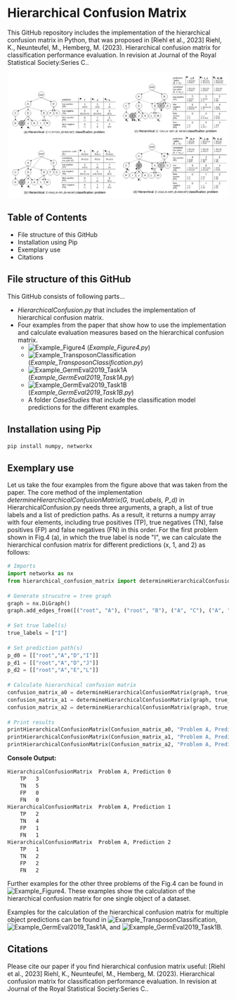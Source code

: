 # Hierarchical Confusion Matrix
This GitHub repository includes the implementation of the hierarchical confusion matrix in Python, that was proposed in [Riehl et al., 2023] Riehl, K., Neunteufel, M., Hemberg, M. (2023). Hierarchical confusion matrix for classification performance evaluation. In revision at Journal of the Royal Statistical Society:Series C..

![Hierarchical Confusion Matrix Examples](https://github.com/DerKevinRiehl/HierarchicalConfusionMatrix/blob/main/ExampleProblems.png)

## Table of Contents
* File structure of this GitHub
* Installation using Pip
* Exemplary use
* Citations

## File structure of this GitHub
This GitHub consists of following parts...
* *HierarchicalConfusion.py* that includes the implementation of hierarchical confusion matrix.
* Four examples from the paper that show how to use the implementation and calculate evaluation measures based on the hierarchical confusion matrix.
  * ![Example_Figure4](https://github.com/DerKevinRiehl/HierarchicalConfusionMatrix/blob/main/JupyterNotebooks/Example_Figure4.ipynb) (*Example_Figure4.py*)
  * ![Example_TransposonClassification](https://github.com/DerKevinRiehl/HierarchicalConfusionMatrix/blob/main/JupyterNotebooks/Example_TransposonClassification.ipynb) (*Example_TransposonClassification.py*)
  * ![Example_GermEval2019_Task1A](https://github.com/DerKevinRiehl/HierarchicalConfusionMatrix/blob/main/JupyterNotebooks/Example_GermEval2019_Task1A.ipynb) (*Example_GermEval2019_Task1A.py*)
  * ![Example_GermEval2019_Task1B](https://github.com/DerKevinRiehl/HierarchicalConfusionMatrix/blob/main/JupyterNotebooks/Example_GermEval2019_Task1B.ipynb) (*Example_GermEval2019_Task1B.py*)
  * A folder *CaseStudies* that include the classification model predictions for the different examples.

## Installation using Pip
```
pip install numpy, networkx
```

## Exemplary use
Let us take the four examples from the figure above that was taken from the paper.
The core method of the implementation *determineHierarchicalConfusionMatrix(G, trueLabels, P_d)* in HierarchicalConfusion.py needs three arguments, a graph, a list of true labels and a list of prediction paths. As a result, it returns a numpy array with four elements, including true positives (TP), true negatives (TN), false positives (FP) and false negatives (FN) in this order.
For the first problem shown in Fig.4 (a), in which the true label is node "I", we can calculate the hierarchical confusion matrix for different predictions (x, 1, and 2) as follows:
```python
# Imports
import networkx as nx
from hierarchical_confusion_matrix import determineHierarchicalConfusionMatrix, printHierarchicalConfusionMatrix

# Generate strucutre = tree graph
graph = nx.DiGraph()
graph.add_edges_from([("root", "A"), ("root", "B"), ("A", "C"), ("A", "D"), ("A", "E"), ("C", "H"), ("D","I"), ("D","J"), ("D","K"), ("E","L"), ("E","M"), ("B","F"), ("B","G")])

# Set true label(s)
true_labels = ["I"]

# Set prediction path(s)
p_d0 = [["root","A","D","I"]]
p_d1 = [["root","A","D","J"]]
p_d2 = [["root","A","E","L"]]

# Calculate hierarchical confusion matrix
confusion_matrix_a0 = determineHierarchicalConfusionMatrix(graph, true_labels, p_d0)
confusion_matrix_a1 = determineHierarchicalConfusionMatrix(graph, true_labels, p_d1)
confusion_matrix_a2 = determineHierarchicalConfusionMatrix(graph, true_labels, p_d2)

# Print results
printHierarchicalConfusionMatrix(Confusion_matrix_a0, "Problem A, Prediction 0")
printHierarchicalConfusionMatrix(Confusion_matrix_a1, "Problem A, Prediction 1")
printHierarchicalConfusionMatrix(Confusion_matrix_a2, "Problem A, Prediction 2")
```
**Console Output:**
```console
HierarchicalConfusionMatrix  Problem A, Prediction 0
	TP	 3
	TN	 5
	FP	 0
	FN	 0
HierarchicalConfusionMatrix  Problem A, Prediction 1
	TP	 2
	TN	 4
	FP	 1
	FN	 1
HierarchicalConfusionMatrix  Problem A, Prediction 2
	TP	 1
	TN	 2
	FP	 2
	FN	 2
```

Further examples for the other three problems of the Fig.4 can be found in ![Example_Figure4](https://github.com/DerKevinRiehl/HierarchicalConfusionMatrix/blob/main/JupyterNotebooks/Example_Figure4.ipynb).
These examples show the calculation of the hierarchical confusion matrix for one single object of a dataset.

Examples for the calculation of the hierarchical confusion matrix for multiple object predictions can be found in ![Example_TransposonClassification](https://github.com/DerKevinRiehl/HierarchicalConfusionMatrix/blob/main/JupyterNotebooks/Example_TransposonClassification.ipynb), ![Example_GermEval2019_Task1A](https://github.com/DerKevinRiehl/HierarchicalConfusionMatrix/blob/main/JupyterNotebooks/Example_GermEval2019_Task1A.ipynb), and ![Example_GermEval2019_Task1B](https://github.com/DerKevinRiehl/HierarchicalConfusionMatrix/blob/main/JupyterNotebooks/Example_GermEval2019_Task1B.ipynb).

## Citations
Please cite our paper if you find hierarchical confusion matrix useful: [Riehl et al., 2023] Riehl, K., Neunteufel, M., Hemberg, M. (2023). Hierarchical confusion matrix for classification performance evaluation. In revision at Journal of the Royal Statistical Society:Series C..
